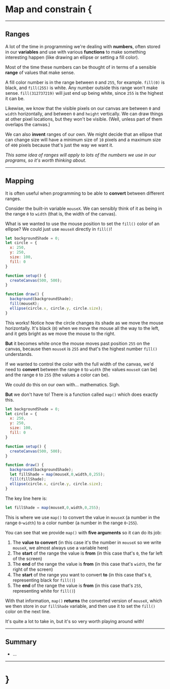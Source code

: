 # Map and constrain {

---

## Ranges

A lot of the time in programming we're dealing with __numbers__, often stored in our __variables__ and use with various __functions__ to make something interesting happen (like drawing an ellipse or setting a fill color).

Most of the time these numbers can be thought of in terms of a sensible __range__ of values that make sense.

A fill color number is in the range between `0` and `255`, for example. `fill(0)` is black, and `fill(255)` is white. Any number outside this range won't make sense. `fill(312737219)` will just end up being white, since `255` is the highest it can be.

Likewise, we know that the visible pixels on our canvas are between `0` and `width` horizontally, and between `0` and `height` vertically. We can draw things at other pixel locations, but they won't be visible. (Well, unless part of them overlaps the canvas.)

We can also __invent__ ranges of our own. We might decide that an ellipse that can change size will have a minimum size of `10` pixels and a maximum size of `400` pixels because that's just the way we want it.

_This same idea of ranges will apply to lots of the numbers we use in our programs, so it's worth thinking about._

---

## Mapping

It is often useful when programming to be able to __convert__ between different ranges.

Consider the built-in variable `mouseX`. We can sensibly think of it as being in the range `0` to `width` (that is, the width of the canvas).

What is we wanted to use the mouse position to set the `fill()` color of an ellipse? We could just use `mouseX` directly in `fill()`!

```javascript
let backgroundShade = 0;
let circle = {
  x: 250,
  y: 250,
  size: 100,
  fill: 0
}

function setup() {
  createCanvas(500, 500);
}

function draw() {
  background(backgroundShade);
  fill(mouseX);
  ellipse(circle.x, circle.y, circle.size);
}
```

This works! Notice how the circle changes its shade as we move the mouse horizontally. It's black (`0`) when we move the mouse all the way to the left, and it gets bright as we move the mouse to the right.

__But__ it becomes white once the mouse moves past position `255` on the canvas, because then `mouseX` is `255` and that's the highest number `fill()` understands.

If we wanted to control the color with the full width of the canvas, we'd need to __convert__ between the range `0` to `width` (the values `mouseX` can be) and the range `0` to `255` (the values a color can be).

We could do this on our own with... mathematics. Sigh.

__But__ we don't have to! There is a function called `map()` which does exactly this.

```javascript
let backgroundShade = 0;
let circle = {
  x: 250,
  y: 250,
  size: 100,
  fill: 0
}

function setup() {
  createCanvas(500, 500);
}

function draw() {
  background(backgroundShade);
  let fillShade = map(mouseX,0,width,0,255);
  fill(fillShade);
  ellipse(circle.x, circle.y, circle.size);
}
```

The key line here is:

```javascript
let fillShade = map(mouseX,0,width,0,255);
```

This is where we use `map()` to convert the value in `mouseX` (a number in the range `0`-`width`) to a color number (a number in the range `0`-`255`).

You can see that we provide `map()` with __five arguments__ so it can do its job:
1. The __value to convert__ (in this case it's the number in `mouseX` so we write `mouseX`, we almost always use a variable here)
2. The __start__ of the range the value is __from__ (in this case that's `0`, the far left of the screen)
3. The __end__ of the range the value is __from__ (in this case that's `width`, the far right of the screen)
4. The __start__ of the range you want to convert __to__ (in this case that's `0`, representing black for `fill()`)
5. The __end__ of the range the value is __from__ (in this case that's `255`, representing white for `fill()`)

With that information, `map()` __returns__ the converted version of `mouseX`, which we then store in our `fillShade` variable, and then use it to set the `fill()` color on the next line.

It's quite a lot to take in, but it's so very worth playing around with!



---

## Summary

- ...

---

# }
